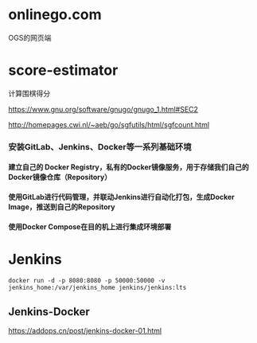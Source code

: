 # onlinego.com
OGS的网页端

# score-estimator
计算围棋得分

https://www.gnu.org/software/gnugo/gnugo_1.html#SEC2

http://homepages.cwi.nl/~aeb/go/sgfutils/html/sgfcount.html

### 安装GitLab、Jenkins、Docker等一系列基础环境

#### 建立自己的 Docker Registry，私有的Docker镜像服务，用于存储我们自己的Docker镜像仓库（Repository）

#### 使用GitLab进行代码管理，并联动Jenkins进行自动化打包，生成Docker Image，推送到自己的Repository

#### 使用Docker Compose在目的机上进行集成环境部署


# Jenkins

```
docker run -d -p 8080:8080 -p 50000:50000 -v jenkins_home:/var/jenkins_home jenkins/jenkins:lts
```
## Jenkins-Docker

https://addops.cn/post/jenkins-docker-01.html
